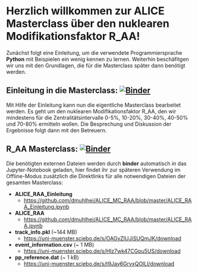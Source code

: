 # Herzlich willkommen zur ALICE Masterclass über den nuklearen Modifikationsfaktor R_AA!

Zunächst folgt eine Einleitung, um die verwendete Programmiersprache __Python__ mit Beispielen ein wenig kennen zu lernen. Weiterhin beschäfitgen wir uns mit den Grundlagen, die für die Masterclass später dann benötigt werden.

## Einleitung in die Masterclass: [![Binder](https://mybinder.org/badge_logo.svg)](https://mybinder.org/v2/gh/dmuhlhei/ALICE_MC_RAA/master?filepath=ALICE_RAA_Einleitung.ipynb)

Mit Hilfe der Einleitung kann nun die eigentliche Masterclass bearbeitet werden. Es geht um den nuklearen Modifikationsfaktor R_AA, den wir mindestens für die Zentralitätsintervalle 0-5%, 10-20%, 30-40%, 40-50% und 70-80% ermitteln wollen. Die Besprechung und Diskussion der Ergebnisse folgt dann mit den Betreuern.

## R_AA Masterclass: [![Binder](https://mybinder.org/badge_logo.svg)](https://mybinder.org/v2/gh/dmuhlhei/ALICE_MC_RAA/master?filepath=ALICE_RAA.ipynb) 

Die benötigten externen Dateien werden durch __binder__ automatisch in das Jupyter-Notebook geladen, hier findet ihr zur späteren Verwendung im Offline-Modus zusätzlich die Direktlinks für alle notwendigen Dateien der gesamten Masterclass:
- __ALICE_RAA_Einleitung__
	- https://github.com/dmuhlhei/ALICE_MC_RAA/blob/master/ALICE_RAA_Einleitung.ipynb
- __ALICE_RAA__
	- https://github.com/dmuhlhei/ALICE_MC_RAA/blob/master/ALICE_RAA.ipynb
- __track_info.pkl__ (~144 MB)
	- https://uni-muenster.sciebo.de/s/OAGyZIUJiSUQmJK/download
- __event_information.csv__ (~  1 MB)
	- https://uni-muenster.sciebo.de/s/Hlz7wk47CGpu5US/download
- __pp_reference.dat__ (~  1 kB)
	- https://uni-muenster.sciebo.de/s/t9Jay6GrvxQOlLl/download
